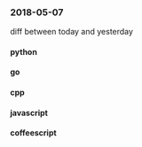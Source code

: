### 2018-05-07
diff between today and yesterday

#### python

#### go

#### cpp

#### javascript

#### coffeescript
